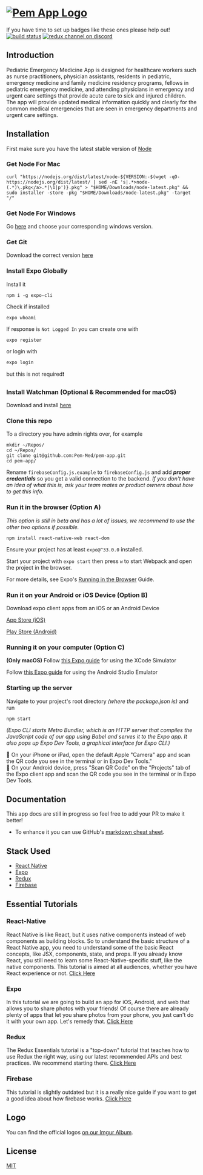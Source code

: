 # <a style="text-align:center" href='https://github.com/pemmed/pem-app'><img src='https://i.imgur.com/4HAEm2D.png' alt='Pem App Logo' aria-label='https://github.com/pemmed/pem-app' /></a>

If you have time to set up badges like these ones please help out!
[![build status](https://img.shields.io/travis/reduxjs/redux/master.svg?style=flat-square)](https://travis-ci.org/reduxjs/redux)
[![redux channel on discord](https://img.shields.io/badge/discord-%23redux%20%40%20reactiflux-61dafb.svg?style=flat-square)](https://discord.gg/0ZcbPKXt5bZ6au5t)

## Introduction

Pediatric Emergency Medicine App is designed for healthcare workers such as nurse practitioners, physician assistants, residents in pediatric, emergency medicine and family medicine residency programs, fellows in pediatric emergency medicine, and attending physicians in emergency and urgent care settings that provide acute care to sick and injured children. The app will provide updated medical information quickly and clearly for the common medical emergencies that are seen in emergency departments and urgent care settings.

## Installation
First make sure you have the latest stable version of [Node](https://nodejs.org/en/download/)
### Get Node For Mac
```
curl "https://nodejs.org/dist/latest/node-${VERSION:-$(wget -qO- https://nodejs.org/dist/latest/ | sed -nE 's|.*>node-(.*)\.pkg</a>.*|\1|p')}.pkg" > "$HOME/Downloads/node-latest.pkg" && sudo installer -store -pkg "$HOME/Downloads/node-latest.pkg" -target "/"
```
### Get Node For Windows
Go [here](https://nodejs.org/en/download/) and choose your corresponding windows version.

### Get Git
Download the correct version [here](https://git-scm.com/)

### Install Expo Globally
Install it
```
npm i -g expo-cli
```
Check if installed
```
expo whoami
```
If response is ```Not Logged In``` you can create one with
```
expo register
```
or login with
```
expo login
```
but this is not required❗️

###  Install Watchman (Optional & Recommended for macOS)
Download and install [here](https://facebook.github.io/watchman/docs/install#buildinstall)

### Clone this repo
To a directory you have admin rights over, for example 
```
mkdir ~/Repos/
cd ~/Repos/
git clone git@github.com:Pem-Med/pem-app.git
cd pem-app/
```
Rename ```firebaseConfig.js.example``` to ```firebaseConfig.js``` and add ***proper credentials*** so you get a valid connection to the backend. *If you don't have an idea of what this is, ask your team mates or product owners about how to get this info.*

### Run it in the browser (Option A)
*This option is still in beta and has a lot of issues, we recommend to use the other two options if possible.*
```
npm install react-native-web react-dom
```
Ensure your project has at least ```expo@^33.0.0``` installed.

Start your project with ```expo start``` then press ```w``` to start Webpack and open the project in the browser.

For more details, see Expo's [Running in the Browser](https://docs.expo.io/guides/running-in-the-browser/) Guide.


### Run it on your Android or iOS Device (Option B)

Download expo client apps from an iOS or an Android Device<br>

[App Store (iOS)](https://itunes.com/apps/exponent)

[Play Store (Android)](https://play.google.com/store/apps/details?id=host.exp.exponent)

### Running it on your computer (Option C)
**(Only macOS)** Follow [this Expo guide](https://docs.expo.io/workflow/ios-simulator/) for using the XCode Simulator

Follow [this Expo guide](https://docs.expo.io/workflow/android-studio-emulator/) for using the Android Studio Emulator

### Starting up the server
Navigate to your project's root directory *(where the package.json is)* and run
```
npm start
```
*(Expo CLI starts Metro Bundler, which is an HTTP server that compiles the JavaScript code of our app using Babel and serves it to the Expo app. It also pops up Expo Dev Tools, a graphical interface for Expo CLI.)*

🍎 On your iPhone or iPad, open the default Apple "Camera" app and scan the QR code you see in the terminal or in Expo Dev Tools."<br>
🤖 On your Android device, press "Scan QR Code" on the "Projects" tab of the Expo client app and scan the QR code you see in the terminal or in Expo Dev Tools.

## Documentation

This app docs are still in progress so feel free to add your PR to make it better!
- To enhance it you can use GitHub's [markdown cheat sheet](https://guides.github.com/pdfs/markdown-cheatsheet-online.pdf).

## Stack Used
 - [React Native](https://reactnative.dev/)
 - [Expo](https://expo.io/)
 - [Redux](https://redux.js.org/)
 - [Firebase](https://firebase.google.com/?gclid=EAIaIQobChMIpOTE0LnG6wIVqwiICR26Jg51EAAYASAAEgLgFvD_BwE)

## Essential Tutorials
### React-Native 

React Native is like React, but it uses native components instead of web components as building blocks. So to understand the basic structure of a React Native app, you need to understand some of the basic React concepts, like JSX, components, state, and props. If you already know React, you still need to learn some React-Native-specific stuff, like the native components. This tutorial is aimed at all audiences, whether you have React experience or not. [Click Here](https://reactnative.dev/docs/tutorial)

### Expo

In this tutorial we are going to build an app for iOS, Android, and web that allows you to share photos with your friends! Of course there are already plenty of apps that let you share photos from your phone, you just can't do it with your own app. Let's remedy that. [Click Here](https://docs.expo.io/tutorial/planning)

### Redux

The Redux Essentials tutorial is a "top-down" tutorial that teaches how to use Redux the right way, using our latest recommended APIs and best practices. We recommend starting there. [Click Here](https://redux.js.org/tutorials/essentials/part-1-overview-concepts)

### Firebase

This tutorial is slightly outdated but it is a really nice guide if you want to get a good idea about how firebase works. [Click Here](https://youtu.be/9kRgVxULbag)


## Logo

You can find the official logos [on our Imgur Album](https://imgur.com/a/OklaLas).

## License

[MIT](LICENSE.md)

